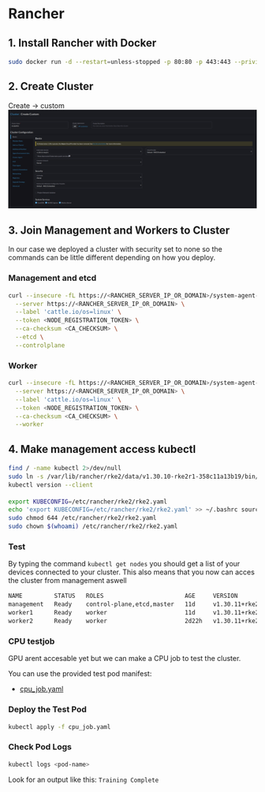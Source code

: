# Rancher

## 1. Install Rancher with Docker
```sh
sudo docker run -d --restart=unless-stopped -p 80:80 -p 443:443 --privileged rancher/rancher
```
## 2. Create Cluster
Create -> custom
![rke2](<Screenshot from 2025-04-21 12-18-34.png>)

## 3. Join Management and Workers to Cluster
In our case we deployed a cluster with security set to none so the commands can be little different depending on how you deploy.
### Management and etcd
```sh
curl --insecure -fL https://<RANCHER_SERVER_IP_OR_DOMAIN>/system-agent-install.sh | sudo sh -s - \
  --server https://<RANCHER_SERVER_IP_OR_DOMAIN> \
  --label 'cattle.io/os=linux' \
  --token <NODE_REGISTRATION_TOKEN> \
  --ca-checksum <CA_CHECKSUM> \
  --etcd \
  --controlplane
```

### Worker
```sh
curl --insecure -fL https://<RANCHER_SERVER_IP_OR_DOMAIN>/system-agent-install.sh | sudo sh -s - \
  --server https://<RANCHER_SERVER_IP_OR_DOMAIN> \
  --label 'cattle.io/os=linux' \
  --token <NODE_REGISTRATION_TOKEN> \
  --ca-checksum <CA_CHECKSUM> \
  --worker
```

## 4. Make management access kubectl
```sh
find / -name kubectl 2>/dev/null
sudo ln -s /var/lib/rancher/rke2/data/v1.30.10-rke2r1-358c11a13b19/bin/kubectl /usr/local/bin/kubectl
kubectl version --client

export KUBECONFIG=/etc/rancher/rke2/rke2.yaml
echo 'export KUBECONFIG=/etc/rancher/rke2/rke2.yaml' >> ~/.bashrc source ~/.bashrc
sudo chmod 644 /etc/rancher/rke2/rke2.yaml
sudo chown $(whoami) /etc/rancher/rke2/rke2.yaml
```
### Test
By typing the command `kubectl get nodes` you should get a list of your devices connected to your cluster. This also means that you now can acces the cluster from management aswell
```sh
NAME         STATUS   ROLES                       AGE     VERSION
management   Ready    control-plane,etcd,master   11d     v1.30.11+rke2r1
worker1      Ready    worker                      11d     v1.30.11+rke2r1
worker2      Ready    worker                      2d22h   v1.30.11+rke2r1
```

### CPU testjob
GPU arent accesable yet but we can make a CPU job to test the cluster.

You can use the provided test pod manifest:
- [cpu_job.yaml](cpu_job.yaml)

### Deploy the Test Pod
```sh
kubectl apply -f cpu_job.yaml
```

### Check Pod Logs
```sh
kubectl logs <pod-name>
```
Look for an output like this: `Training Complete`
